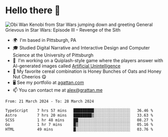 <!--
**GameDog9988/GameDog9988** is a ✨ _special_ ✨ repository because its `README.md` (this file) appears on your GitHub profile.

Here are some ideas to get you started:

- 🔭 I’m currently working on ...
- 🌱 I’m currently learning ...
- 👯 I’m looking to collaborate on ...
- 🤔 I’m looking for help with ...
- 💬 Ask me about ...
- 📫 How to reach me: ...
- 😄 Pronouns: ...
- ⚡ Fun fact: ...
-->



Hello there 👋
==================================

![Obi Wan Kenobi from Star Wars jumping down and greeting General Grievous in Star Wars: Episode III – Revenge of the Sith](https://github.com/agrattan0820/agrattan0820/assets/51346343/689e56eb-29be-46a5-a079-28ea727b5f7e)


- 🌍  I'm based in Pittsburgh, PA
- 🎓  Studied Digital Narrative and Interactive Design and Computer Science at the University of Pittsburgh
- 👾  I'm working on a Quiplash-style game where the players answer with AI-generated images called [Artificial Unintelligence](https://github.com/agrattan0820/artificial-unintelligence)
- 🥣  My favorite cereal combination is Honey Bunches of Oats and Honey Nut Cheerios 😋
- 🖥️  See my portfolio at [agattan.com](http://agrattan.com/)
- 📫  You can contact me at [alex@grattan.me](mailto:alex@grattan.me)

<!--START_SECTION:waka-->

```txt
From: 21 March 2024 - To: 28 March 2024

TypeScript    7 hrs 57 mins   █████████░░░░░░░░░░░░░░░░   36.46 %
Astro         7 hrs 20 mins   ████████▒░░░░░░░░░░░░░░░░   33.63 %
SCSS          1 hr 48 mins    ██░░░░░░░░░░░░░░░░░░░░░░░   08.27 %
Go            1 hr 7 mins     █▒░░░░░░░░░░░░░░░░░░░░░░░   05.16 %
HTML          49 mins         █░░░░░░░░░░░░░░░░░░░░░░░░   03.76 %
```

<!--END_SECTION:waka-->
